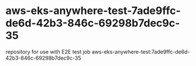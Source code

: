 # aws-eks-anywhere-test-7ade9ffc-de6d-42b3-846c-69298b7dec9c-35
repository for use with E2E test job aws-eks-anywhere-test:7ade9ffc-de6d-42b3-846c-69298b7dec9c-35
